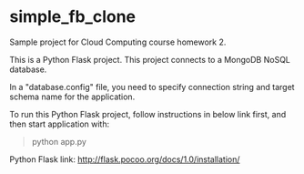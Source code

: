 # simple_fb_clone
Sample project for Cloud Computing course homework 2.

This is a Python Flask project. This project connects to a MongoDB NoSQL database.

In a "database.config" file, you need to specify connection string and target schema name for the application.

To run this Python Flask project, follow instructions in below link first, and then start application with:

> python app.py

Python Flask link:
http://flask.pocoo.org/docs/1.0/installation/
